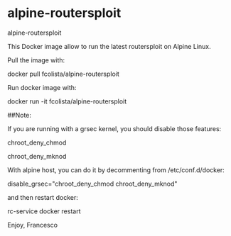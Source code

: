 # alpine-routersploit
alpine-routersploit

This Docker image allow to run the latest routersploit on Alpine Linux.

Pull the image with:

docker pull fcolista/alpine-routersploit

Run docker image with:

docker run -it fcolista/alpine-routersploit

##Note:

If you are running with a grsec kernel, you should disable those features:

chroot_deny_chmod

chroot_deny_mknod

With alpine host, you can do it by decommenting from /etc/conf.d/docker:

disable_grsec="chroot_deny_chmod chroot_deny_mknod"

and then restart docker:

rc-service docker restart

Enjoy,
Francesco
